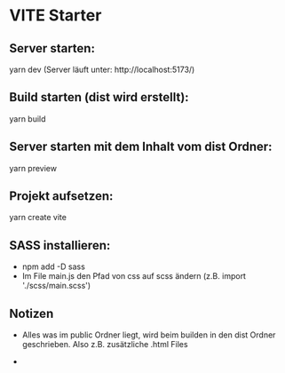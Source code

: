 # VITE Starter 


## Server starten:
yarn dev
(Server läuft unter: http://localhost:5173/)


## Build starten (dist wird erstellt):
yarn build


## Server starten mit dem Inhalt vom dist Ordner:
yarn preview 



## Projekt aufsetzen:
yarn create vite



## SASS installieren:
- npm add -D sass
- Im File main.js den Pfad von css auf scss ändern (z.B. import './scss/main.scss')


## Notizen
- Alles was im public Ordner liegt, wird beim builden in den dist Ordner geschrieben. 
  Also z.B. zusätzliche .html Files

- 
